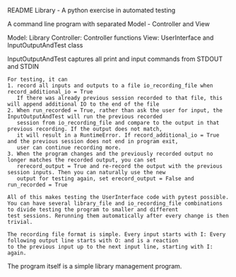 README Library - A python exercise in automated testing

A command line program with separated Model - Controller and View

Model: Library
Controller: Controller functions
View: UserInterface and InputOutputAndTest class


InputOutputAndTest captures all print and input commands from STDOUT and STDIN

    For testing, it can 
    1. record all inputs and outputs to a file io_recording_file when record_additional_io = True
       If there was already previous session recorded to that file, this will append additional IO to the end of the file
    2. When run_recorded = True, rather than ask the user for input, the InputOutputAndTest will run the previous recorded
       session from io_recording_file and compare to the output in that previous recording. If the output does not match, 
       it will result in a RuntimeError. If record_additional_io = True and the previous session does not end in program exit, 
       user can continue recording more.
    3. When the program changes and the previously recorded output no longer matches the recorded output, you can set 
       rerecord_output = True and re-record the output with the previous session inputs. Then you can naturally use the new
       output for testing again, set erecord_output = False and run_recorded = True

    All of this makes testing the UserInterface code with pytest possible. 
    You can have several library_file and io_recording_file combinations to divide testing the program to smaller and different
    test sessions. Rerunning them automatically after every change is then trivial. 

    The recording file format is simple. Every input starts with I: Every following output line starts with O: and is a reaction 
    to the previous input up to the next input line, starting with I: again. 

The program itself is a simple library management program. 
